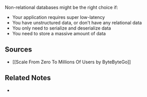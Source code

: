 Non-relational databases might be the right choice if:
- Your application requires super low-latency
- You have unstructured data, or don't have any relational data
- You only need to serialize and deserialize data
- You need to store a massive amount of data

## Sources
- [[Scale From Zero To Millions Of Users by ByteByteGo]]

## Related Notes
- 